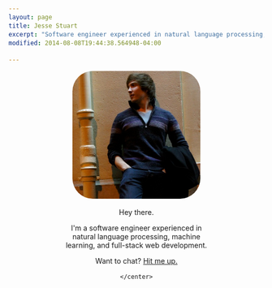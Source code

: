```yaml
---
layout: page
title: Jesse Stuart
excerpt: "Software engineer experienced in natural language processing, machine learning, and full-stack web development"
modified: 2014-08-08T19:44:38.564948-04:00

---
```

<div id="portrait-container">
	<center>
	<img src="../images/bio-photo.jpg" alt="A portrait of the artist." style="width: 50%; height: 50%; border-radius: 40px">
	<div class="about-jaystu" style="margin-top:15px; width: 60%;">
		<p>Hey there.</p>
		<p>I'm a software engineer experienced in natural language processing, machine learning, and full-stack web development.</p>
		<p>Want to chat? <a href='mailto:jdstuart@icloud.com?subject=hey there'>Hit me up.</a></p>
	</div>

	</center>
</div>
